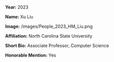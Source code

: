 **Year:** 2023

**Name:** Xu Liu

**Image:** /images/People_2023_HM_Liu.png

**Affiliation:** North Carolina State University

**Short Bio:** Associate Professor, Computer Science

**Honorable Mention:** Yes
